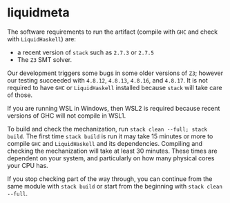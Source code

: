 # liquidmeta

The software requirements to run the artifact (compile with `GHC` and check with `LiquidHaskell`) are:
  - a recent version of `stack` such as `2.7.3` or `2.7.5`
  - The `Z3` SMT solver.

Our development triggers some bugs in some older versions of `Z3`; however our testing succeeded with `4.8.12`, `4.8.13`, `4.8.16`, and `4.8.17`. It is not required to have `GHC` or `LiquidHaskell` installed because `stack` will take care of those. 

If you are running WSL in Windows, then WSL2 is required because recent versions of GHC will not compile in WSL1.

To build and check the mechanization, run `stack clean --full; stack build`. The first time `stack build` is run it may take 15 minutes or more to compile `GHC` and `LiquidHaskell` and its dependencies.  Compiling and checking the mechanization will take at least 30 minutes. These times are dependent on your system, and particularly on how many physical cores your CPU has.

If you stop checking part of the way through, you can continue from the same module with `stack build` or start from the beginning with `stack clean --full`.
